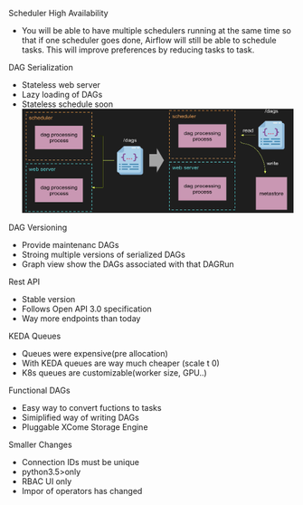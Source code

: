 Scheduler High Availability
- You will be able to have multiple schedulers running at the same time so that if one scheduler goes done, Airflow will still be able to schedule tasks. This will improve preferences by reducing tasks to task.

DAG Serialization
- Stateless web server
- Lazy loading of DAGs
- Stateless schedule soon
![image](pics/dag_serialization.png)

DAG Versioning
- Provide maintenanc DAGs
- Stroing multiple versions of serialized DAGs
- Graph view show the DAGs associated with that DAGRun

Rest API
- Stable version
- Follows Open API 3.0 specification
- Way more endpoints than today

KEDA Queues
- Queues were expensive(pre allocation)
- With KEDA queues are way much cheaper (scale t 0)
- K8s queues are customizable(worker size, GPU..)

Functional DAGs
- Easy way to convert fuctions to tasks
- Simiplified way of writing DAGs
- Pluggable XCome Storage Engine

Smaller Changes
- Connection IDs must be unique
- python3.5>only
- RBAC UI only
- Impor of operators has changed
